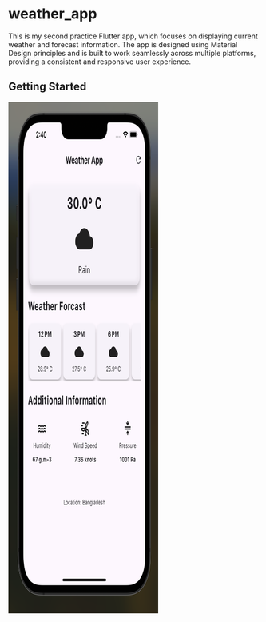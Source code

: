 # weather_app

This is my second practice Flutter app, which focuses on displaying current weather and forecast information. The app is designed using Material Design principles and is built to work seamlessly across multiple platforms, providing a consistent and responsive user experience.

## Getting Started
<img src="image.png" alt="Alt text" width="300" height="1024">


